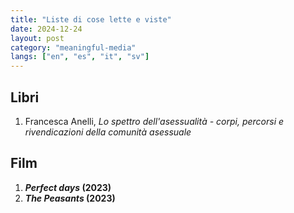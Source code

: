 ```yaml
---
title: "Liste di cose lette e viste"
date: 2024-12-24
layout: post
category: "meaningful-media"
langs: ["en", "es", "it", "sv"]
---
```


## Libri
1. Francesca Anelli, _Lo spettro dell'asessualità - corpi, percorsi e rivendicazioni della comunità asessuale_

## Film
1. **_Perfect days_ (2023)**
2. **_The Peasants_ (2023)**